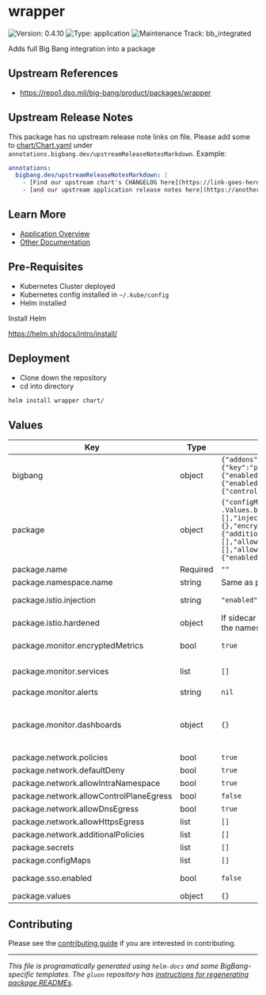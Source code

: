 <!-- Warning: Do not manually edit this file. See notes on gluon + helm-docs at the end of this file for more information. -->
# wrapper

![Version: 0.4.10](https://img.shields.io/badge/Version-0.4.10-informational?style=flat-square) ![Type: application](https://img.shields.io/badge/Type-application-informational?style=flat-square) ![Maintenance Track: bb_integrated](https://img.shields.io/badge/Maintenance_Track-bb_integrated-green?style=flat-square)

Adds full Big Bang integration into a package

## Upstream References

* <https://repo1.dso.mil/big-bang/product/packages/wrapper>

## Upstream Release Notes

This package has no upstream release note links on file. Please add some to [chart/Chart.yaml](chart/Chart.yaml) under `annotations.bigbang.dev/upstreamReleaseNotesMarkdown`.
Example:
```yaml
annotations:
  bigbang.dev/upstreamReleaseNotesMarkdown: |
    - [Find our upstream chart's CHANGELOG here](https://link-goes-here/CHANGELOG.md)
    - [and our upstream application release notes here](https://another-link-here/RELEASE_NOTES.md)
```

## Learn More

- [Application Overview](docs/overview.md)
- [Other Documentation](docs/)

## Pre-Requisites

- Kubernetes Cluster deployed
- Kubernetes config installed in `~/.kube/config`
- Helm installed

Install Helm

https://helm.sh/docs/intro/install/

## Deployment

- Clone down the repository
- cd into directory

```bash
helm install wrapper chart/
```

## Values

| Key | Type | Default | Description |
|-----|------|---------|-------------|
| bigbang | object | `{"addons":{"authservice":{"enabled":false,"values":{"selector":{"key":"protect","value":"keycloak"}}}},"domain":"bigbang.dev","istio":{"enabled":false,"hardened":{"enabled":false}},"monitoring":{"enabled":false},"networkPolicies":{"controlPlaneCidr":"0.0.0.0/0","controlPlaneNode":null,"enabled":false},"openshift":false}` | Passdown values from Big Bang |
| package | object | `{"configMaps":[],"istio":{"hardened":{"customAuthorizationPolicies":[],"enabled":"{{ .Values.bigbang.istio.values.hardened.enabled }}","matchLabels":{}},"hosts":[],"injection":"enabled","peerAuthentications":[]},"monitor":{"alerts":null,"dashboards":{},"encryptedMetrics":true,"services":[]},"name":"","namespace":{"name":null},"network":{"additionalPolicies":[],"allowControlPlaneEgress":false,"allowDnsEgress":true,"allowHttpsEgress":[],"allowIntraNamespace":true,"defaultDeny":true,"policies":true},"secrets":[],"sso":{"enabled":false},"values":{}}` | Passdown values from package |
| package.name | Required | `""` | Name of the package |
| package.namespace.name | string | Same as package.name | Name of the namespace.  Defaults to the same name as the package. |
| package.istio.injection | string | `"enabled"` | Toggles sidecar injection into the package.  Enabling this allows [mTLS](https://en.wikipedia.org/wiki/Mutual_authentication#mTLS). Options are "enabled" or "disabled". |
| package.istio.hardened | object | If sidecar injection is enabled and peerAuthentication is blank, mTLS will be set to strict mode for the namespace. | Add policies to enforce traffic encryption (mTLS) through Istio sidecars.  [More info](https://istio.io/latest/docs/reference/config/security/peer_authentication/). |
| package.monitor.encryptedMetrics | bool | `true` | Toggle automatic setup of encrypted metrics via https.  Requires Istio injection.  Strict mTLS relies on this being enabled. |
| package.monitor.services | list | `[]` | Services to monitor using Prometheus.  Each service is specified as `name: "", [spec: {}](https://github.com/prometheus-operator/prometheus-operator/blob/main/Documentation/api.md#monitoring.coreos.com/v1.ServiceMonitorSpec)` |
| package.monitor.alerts | string | `nil` | Prometheus alerting rules, list of Prometheus [RuleGroups](https://github.com/prometheus-operator/prometheus-operator/blob/main/Documentation/api.md#monitoring.coreos.com/v1.RuleGroup) |
| package.monitor.dashboards | object | `{}` | Custom Grafana dashboards. Each dashboard is specified with a unique name key and dashboard contents value.  Dashboard contents are a key-value pair where key is dashboard format ("json") and value is dashboard contents.  Adds to existing bigbang grafana configuration, so no provider required, but otherwise follows Grafana conventions. [More Info](https://github.com/grafana/helm-charts/blob/grafana-6.52.9/charts/grafana/values.yaml#L649-L659) |
| package.network.policies | bool | `true` | Toggle all policies on or off |
| package.network.defaultDeny | bool | `true` | Deny all traffic in the namespace by default |
| package.network.allowIntraNamespace | bool | `true` | Allow traffic between pods inside the namespace |
| package.network.allowControlPlaneEgress | bool | `false` | Allow egress traffic from the namespace to the Kubernetes control plane for API calls |
| package.network.allowDnsEgress | bool | `true` | Allow egress traffic from the namespace to the DNS port |
| package.network.allowHttpsEgress | list | `[]` | Allow https egress to internet from specific pods |
| package.network.additionalPolicies | list | `[]` | Custom egress/ingress policies to deploy.  [More info](https://kubernetes.io/docs/reference/generated/kubernetes-api/v1.25/#networkpolicy-v1-networking-k8s-io) |
| package.secrets | list | `[]` | Secrets that should be created prior to Helm install |
| package.configMaps | list | `[]` | ConfigMaps that should be created prior to Helm install |
| package.sso.enabled | bool | `false` | Toggle AuthService SSO for package; Chain must be setup in Authservice & workload  must be appropriately labeled for this to work |
| package.values | object | `{}` | Pass through values to this package's upstream Helm chart |

## Contributing

Please see the [contributing guide](./CONTRIBUTING.md) if you are interested in contributing.

---

_This file is programatically generated using `helm-docs` and some BigBang-specific templates. The `gluon` repository has [instructions for regenerating package READMEs](https://repo1.dso.mil/big-bang/product/packages/gluon/-/blob/master/docs/bb-package-readme.md)._

